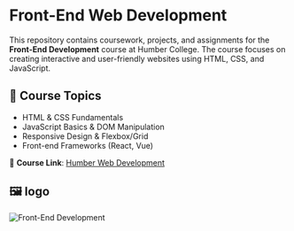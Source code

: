 # Front-End Web Development

This repository contains coursework, projects, and assignments for the **Front-End Development** course at Humber College. The course focuses on creating interactive and user-friendly websites using HTML, CSS, and JavaScript.

## 📌 Course Topics
- HTML & CSS Fundamentals
- JavaScript Basics & DOM Manipulation
- Responsive Design & Flexbox/Grid
- Front-end Frameworks (React, Vue)

🔗 **Course Link**: [Humber Web Development](https://humber.ca)

## 🖼️ logo
![Front-End Development](https://github.com/Elliedd-26/HTTP5122-Front-End/javascript-logo.png)

